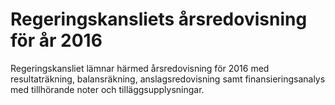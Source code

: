 # Regeringskansliets årsredovisning för år 2016

Regeringskansliet lämnar härmed årsredovisning för 2016 med resultaträkning, balansräkning, anslagsredovisning samt finansieringsanalys med tillhörande noter och tilläggsupplysningar.
